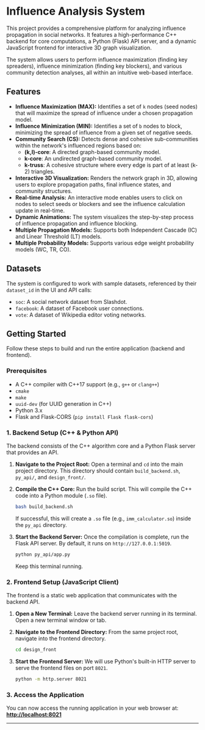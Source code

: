 # Influence Analysis System

This project provides a comprehensive platform for analyzing influence propagation in social networks. It features a high-performance C++ backend for core computations, a Python (Flask) API server, and a dynamic JavaScript frontend for interactive 3D graph visualization.

The system allows users to perform influence maximization (finding key spreaders), influence minimization (finding key blockers), and various community detection analyses, all within an intuitive web-based interface.

## Features

* **Influence Maximization (MAX):** Identifies a set of `k` nodes (seed nodes) that will maximize the spread of influence under a chosen propagation model.
* **Influence Minimization (MIN):** Identifies a set of `b` nodes to block, minimizing the spread of influence from a given set of negative seeds.
* **Community Search (CS):** Detects dense and cohesive sub-communities within the network's influenced regions based on:
    * **(k,l)-core**: A directed graph-based community model.
    * **k-core**: An undirected graph-based community model.
    * **k-truss**: A cohesive structure where every edge is part of at least (k-2) triangles.
* **Interactive 3D Visualization:** Renders the network graph in 3D, allowing users to explore propagation paths, final influence states, and community structures.
* **Real-time Analysis:** An interactive mode enables users to click on nodes to select seeds or blockers and see the influence calculation update in real-time.
* **Dynamic Animations:** The system visualizes the step-by-step process of influence propagation and influence blocking.
* **Multiple Propagation Models:** Supports both Independent Cascade (IC) and Linear Threshold (LT) models.
* **Multiple Probability Models:** Supports various edge weight probability models (WC, TR, CO).

## Datasets

The system is configured to work with sample datasets, referenced by their `dataset_id` in the UI and API calls:

* `soc`: A social network dataset from Slashdot.
* `facebook`: A dataset of Facebook user connections.
* `vote`: A dataset of Wikipedia editor voting networks.

## Getting Started

Follow these steps to build and run the entire application (backend and frontend).

### Prerequisites

* A C++ compiler with C++17 support (e.g., `g++` or `clang++`)
* `cmake`
* `make`
* `uuid-dev` (for UUID generation in C++)
* Python 3.x
* Flask and Flask-CORS (`pip install Flask flask-cors`)

### 1. Backend Setup (C++ & Python API)

The backend consists of the C++ algorithm core and a Python Flask server that provides an API.

1.  **Navigate to the Project Root:**
    Open a terminal and `cd` into the main project directory. This directory should contain `build_backend.sh`, `py_api/`, and `design_front/`.

2.  **Compile the C++ Core:**
    Run the build script. This will compile the C++ code into a Python module (`.so` file).
    ```bash
    bash build_backend.sh
    ```
    If successful, this will create a `.so` file (e.g., `imm_calculator.so`) inside the `py_api` directory.

3.  **Start the Backend Server:**
    Once the compilation is complete, run the Flask API server. By default, it runs on `http://127.0.0.1:5019`.
    ```bash
    python py_api/app.py
    ```
    Keep this terminal running.

### 2. Frontend Setup (JavaScript Client)

The frontend is a static web application that communicates with the backend API.

1.  **Open a New Terminal:**
    Leave the backend server running in its terminal. Open a new terminal window or tab.

2.  **Navigate to the Frontend Directory:**
    From the same project root, navigate into the frontend directory.
    ```bash
    cd design_front
    ```

3.  **Start the Frontend Server:**
    We will use Python's built-in HTTP server to serve the frontend files on port `8021`.
    ```bash
    python -m http.server 8021
    ```

### 3. Access the Application

You can now access the running application in your web browser at:
**[http://localhost:8021](http://localhost:8021)**

---